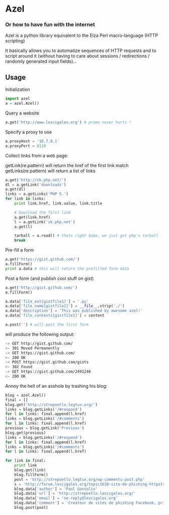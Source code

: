 # Azel

### Or how to have fun with the internet

Azel is a python library equivalent to the Elza Perl macro-language (HTTP scripting)

It basically allows you to automatize sequences of HTTP requests and to script around it (without having to care about sessions / redirections / randomly generated input fields)...


## Usage

Initialization

``` python
import azel
a = azel.Azel()
```

Query a website

``` python
a.get('http://www.lescigales.org') # promo never hurts !
```

Specify a proxy to use

``` python
a.proxyHost = '10.7.0.1'
a.proxyPort = 8118
```

Collect links from a web page:

getLink(re.pattern) will return the href of the first link match
getLinks(re.pattern) will return a list of links

``` python
a.get('http://sk.php.net/')
dl = a.getLink('downloads')
a.get(dl)
links = a.getLinks('PHP 5.')
for link in links:
    print link.href, link.value, link.title

    # Download the first link                                                                    
    a.get(link.href)
    l = a.getLink('sk.php.net')
    a.get(l)

    tarball = a.read() # thats right babe, we just got php's tarball                              
    break
```

Pre-fill a form

``` python
a.get('https://gist.github.com/')
a.fillForm()
print a.data # this will return the prefilled form data
```

Post a form (and publish cool stuff on gist)

``` python
a.get('http://gist.github.com/')
a.fillForm()

a.data['file_ext[gistfile1]'] = '.py'
a.data['file_name[gistfile1]'] = __file__.strip('./')
a.data['description'] = 'This was published by awesome azel!'
a.data['file_contents[gistfile1]'] = content

a.post('') # will post the first form
```
will produce the following output:

``` sh
-> GET http://gist.github.com/
<- 301 Moved Permanently
-> GET https://gist.github.com/
<- 200 OK
-> POST https://gist.github.com/gists
<- 302 Found
-> GET https://gist.github.com/2491246
<- 200 OK
```

Annoy the hell of an asshole by trashing his blog:

``` python
blog = azel.Azel()
final = []
blog.get('http://strepoetlo.legtux.org/')
links = blog.getLinks('/#respond')
for l in links: final.append(l.href)
links = blog.getLinks('/#comments')
for l in links: final.append(l.href)
previous = blog.getLink('Previous')
blog.get(previous)
links = blog.getLinks('/#respond')
for l in links: final.append(l.href)
links = blog.getLinks('/#comments')
for l in links: final.append(l.href)

for link in final:
    print link
    blog.get(link)
    blog.fillForm()
    post = 'http://strepoetlo.legtux.org/wp-comments-post.php'
    s = 'http://forum.lescigales.org/topic1638-site-de-phishing-httpstrepoetlolescigalesorg-par-strepoetlo.html'
    blog.data['author'] = 'Paul Gonsolin'
    blog.data['url'] = 'http://strepoetlo.lescigales.org/'
    blog.data['email'] = 'no-reply@lescigales.org'
    blog.data['comment'] = 'Createur de sites de phishing Facebook, priere de ne plus venir sur lesCigales.ORG. -> <a href="'+s+'">'+s+'</a>'
    blog.post(post)

```


